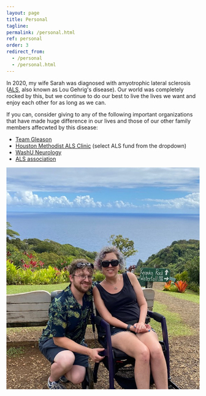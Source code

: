 ```yaml
---
layout: page
title: Personal
tagline: 
permalink: /personal.html
ref: personal
order: 3
redirect_from: 
  - /personal
  - /personal.html
---
```



In 2020, my wife Sarah was diagnosed with amyotrophic lateral sclerosis ([ALS](https://en.wikipedia.org/wiki/ALS), also known as Lou Gehrig's disease). Our world was completely rocked by this, but we continue to do our best to live the lives we want and enjoy each other for as long as we can.


If you can, consider giving to any of the following important organizations that have made  huge difference in our lives and those of our other family members affecwted by this disease:


- [Team Gleason](https://teamgleason.org/donate/)
- [Houston Methodist ALS Clinic](https://givingforms.houstonmethodist.org/GeneralGivingForm) (select ALS fund from the dropdown)
- [WashU Neurology](https://millerlab.wustl.edu/donate/)
- [ALS association](https://www.als.org/get-involved/ways-give)

![alt text](sarah.jpg "title")
